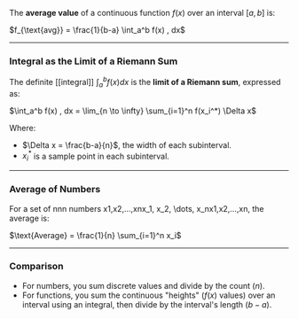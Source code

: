 
The **average value** of a continuous function $f(x)$ over an interval $[a,b]$ is:

$f_{\text{avg}} = \frac{1}{b-a} \int_a^b f(x) , dx$

---

### Integral as the Limit of a Riemann Sum

The definite [[integral]] $\int_a^b f(x) dx$ is the **limit of a Riemann sum**, expressed as:

$\int_a^b f(x) , dx = \lim_{n \to \infty} \sum_{i=1}^n f(x_i^*) \Delta x$

Where:

- $\Delta x = \frac{b-a}{n}$, the width of each subinterval.
- $x_i^*$ is a sample point in each subinterval.

---

### Average of Numbers

For a set of nnn numbers x1,x2,…,xnx_1, x_2, \dots, x_nx1​,x2​,…,xn​, the average is:

$\text{Average} = \frac{1}{n} \sum_{i=1}^n x_i$

---
### Comparison

- For numbers, you sum discrete values and divide by the count ($n$).
- For functions, you sum the continuous "heights" ($f(x)$ values) over an interval using an integral, then divide by the interval's length ($b-a$).
